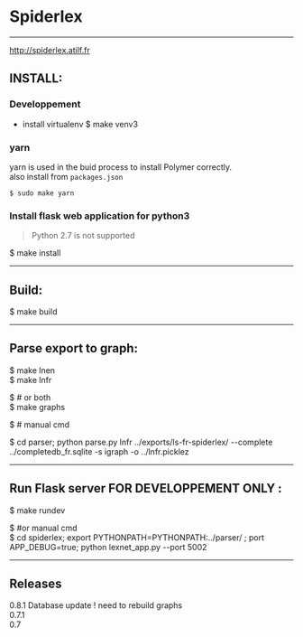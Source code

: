 
# Spiderlex
--------------------------

http://spiderlex.atilf.fr


## INSTALL:

### Developpement 
* install virtualenv
    $ make venv3

### yarn

yarn is used in the buid process to install Polymer correctly.  
also install from `packages.json`

    $ sudo make yarn
   
### Install flask web application for python3 

> Python 2.7 is not supported

   $ make install 

-------------------------

## Build:

   $ make build 

--------------------------

## Parse export to graph:

   $ make lnen  
   $ make lnfr  

   $ # or both  
   $ make graphs  

   $ # manual cmd  

   $ cd parser; python parse.py lnfr ../exports/ls-fr-spiderlex/ --complete ../completedb_fr.sqlite -s igraph -o ../lnfr.picklez  

--------------------------

## Run Flask server FOR DEVELOPPEMENT ONLY :

   $ make rundev  

   $ #or manual cmd  
   $ cd spiderlex; export PYTHONPATH=PYTHONPATH:../parser/ ; port APP_DEBUG=true;  python lexnet_app.py  --port 5002

--------------------------


## Releases

0.8.1 Database update ! need to rebuild graphs  
0.7.1  
0.7  
